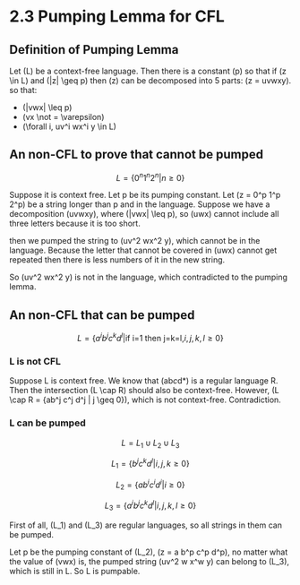 # 2.3 Pumping Lemma for CFL

## Definition of Pumping Lemma

Let \(L\) be a context-free language. Then there is a constant \(p\) so that if \(z \in L\) and \(|z| \geq p\) then \(z\) can be decomposed into 5 parts: \(z = uvwxy\). so that:

- \(|vwx| \leq p\)
- \(vx \not = \varepsilon\)
- \(\forall i, uv^i wx^i y \in L\)

## An non-CFL to prove that cannot be pumped

$$L = \{0^n 1^n 2^n | n \geq 0\}$$

Suppose it is context free. Let p be its pumping constant. Let \(z = 0^p 1^p 2^p\) be a string longer than p and in the language. Suppose we have a decomposition \(uvwxy\), where \(|vwx| \leq p\), so \(uwx\) cannot include all three letters because it is too short.

then we pumped the string to \(uv^2 wx^2 y\), which cannot be in the language. Because the letter that cannot be covered in \(uwx\) cannot get repeated then there is less numbers of it in the new string.

So \(uv^2 wx^2 y\) is not in the language, which contradicted to the pumping lemma.

## An non-CFL that can be pumped

$$L = \{a^i b^j c^k d^l| \text{if i=1 then j=k=l,} i, j, k, l \geq 0\}$$

### L is not CFL

Suppose L is context free. We know that \(ab*c*d*\) is a regular language R. Then the intersection \(L \cap R\) should also be context-free. However, \(L \cap R = \{ab^j c^j d^j | j \geq 0\}\), which is not context-free. Contradiction.

### L can be pumped

$$L = L_1 \cup L_2 \cup L_3$$

$$L_1 = \{b^j c^k d^l | i, j, k \geq 0\}$$

$$L_2 = \{ab^i c^i d^i | i \geq 0\}$$

$$L_3 = \{a^i b^j c^k d^l | i, j, k, l \geq 0\}$$

First of all, \(L_1\) and \(L_3\) are regular languages, so all strings in them can be pumped.

Let p be the pumping constant of \(L_2\), \(z = a b^p c^p d^p\), no matter what the value of \(vwx\) is, the pumped string \(uv^2 w x^w y\) can belong to \(L_3\), which is still in L. So L is pumpable.